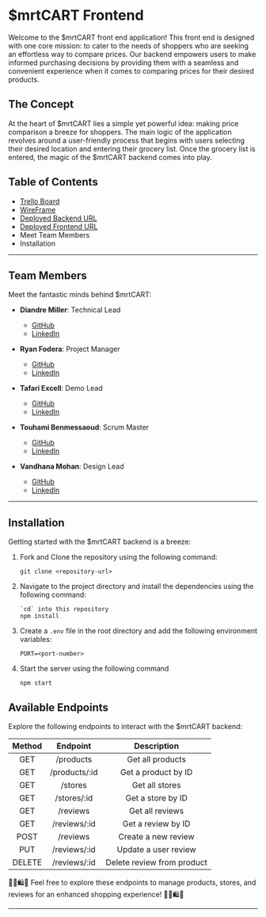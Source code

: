# $mrtCART Frontend

Welcome to the $mrtCART front end application! This front end is designed with one core mission: to cater to the needs of shoppers who are seeking an effortless way to compare prices. Our backend empowers users to make informed purchasing decisions by providing them with a seamless and convenient experience when it comes to comparing prices for their desired products.

## The Concept

At the heart of $mrtCART lies a simple yet powerful idea: making price comparison a breeze for shoppers. The main logic of the application revolves around a user-friendly process that begins with users selecting their desired location and entering their grocery list. Once the grocery list is entered, the magic of the $mrtCART backend comes into play.

## Table of Contents

- [Trello Board](https://)
- [WireFrame](https://)
- [Deployed Backend URL](https://)
- [Deployed Frontend URL](https://)
- Meet Team Members
- Installation

---

## Team Members

Meet the fantastic minds behind $mrtCART:

- **Diandre Miller**: Technical Lead

  - [GitHub](https://github.com/DiandreMiller)
  - [LinkedIn](https://www.linkedin.com/in/diandre-miller/)

- **Ryan Fodera**: Project Manager

  - [GitHub](https://github.com/ryanfodera)
  - [LinkedIn](https://www.linkedin.com/in/ryan-fodera/)

- **Tafari Excell**: Demo Lead

  - [GitHub](https://github.com/Tafarigit)
  - [LinkedIn](https://www.linkedin.com/in/tafari-e-7a5554110/)

- **Touhami Benmessaoud**: Scrum Master

  - [GitHub](https://github.com/touhami-ben)
  - [LinkedIn](https://www.linkedin.com/in/touhami-benmessaoud-aaa072259/)

- **Vandhana Mohan**: Design Lead
  - [GitHub](https://github.com/Vandhana-Mohan)
  - [LinkedIn](https://www.linkedin.com/in/vandhanamohan/)

---

## Installation

Getting started with the $mrtCART backend is a breeze:

1. Fork and Clone the repository using the following command:

   ```
   git clone <repository-url>
   ```

2. Navigate to the project directory and install the dependencies using the following command:

   ```
   `cd` into this repository
   npm install
   ```

3. Create a `.env` file in the root directory and add the following environment variables:

   ```
   PORT=<port-number>
   ```

4. Start the server using the following command

   ```
   npm start
   ```

## Available Endpoints

Explore the following endpoints to interact with the $mrtCART backend:

| Method |   Endpoint    |        Description         |
| :----: | :-----------: | :------------------------: |
|  GET   |   /products   |      Get all products      |
|  GET   | /products/:id |    Get a product by ID     |
|  GET   |    /stores    |       Get all stores       |
|  GET   |  /stores/:id  |     Get a store by ID      |
|  GET   |   /reviews    |      Get all reviews       |
|  GET   | /reviews/:id  |     Get a review by ID     |
|  POST  |   /reviews    |    Create a new review     |
|  PUT   | /reviews/:id  |    Update a user review    |
| DELETE | /reviews/:id  | Delete review from product |




   🍓🛒🛍🍓 Feel free to explore these endpoints to manage products, stores, and reviews for an enhanced shopping experience! 🍓🛒🛍🍓

---
